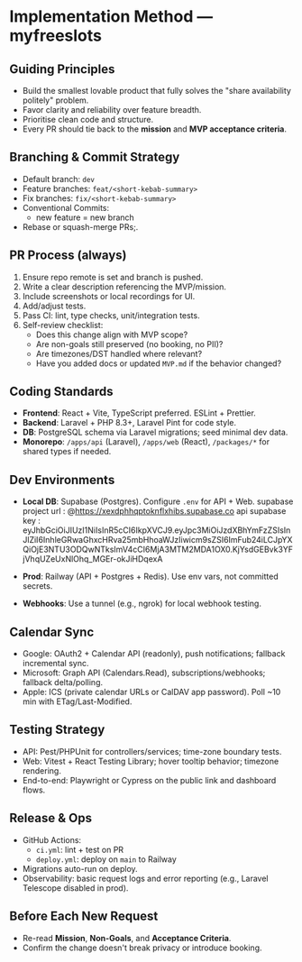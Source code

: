 # Implementation Method — myfreeslots

## Guiding Principles
- Build the smallest lovable product that fully solves the "share availability politely" problem.
- Favor clarity and reliability over feature breadth.
- Prioritise clean code and structure.
- Every PR should tie back to the **mission** and **MVP acceptance criteria**.

## Branching & Commit Strategy
- Default branch: `dev`
- Feature branches: `feat/<short-kebab-summary>`
- Fix branches: `fix/<short-kebab-summary>`
- Conventional Commits:
  - new feature = new branch
- Rebase or squash-merge PRs;.

## PR Process (always)
1. Ensure repo remote is set and branch is pushed.
2. Write a clear description referencing the MVP/mission.
3. Include screenshots or local recordings for UI.
4. Add/adjust tests.
5. Pass CI: lint, type checks, unit/integration tests.
6. Self-review checklist:
   - Does this change align with MVP scope?
   - Are non-goals still preserved (no booking, no PII)?
   - Are timezones/DST handled where relevant?
   - Have you added docs or updated `MVP.md` if the behavior changed?

## Coding Standards
- **Frontend**: React + Vite, TypeScript preferred. ESLint + Prettier.
- **Backend**: Laravel + PHP 8.3+, Laravel Pint for code style.
- **DB**: PostgreSQL schema via Laravel migrations; seed minimal dev data.
- **Monorepo**: `/apps/api` (Laravel), `/apps/web` (React), `/packages/*` for shared types if needed.

## Dev Environments
- **Local DB**: Supabase (Postgres). Configure `.env` for API + Web.
supabase project url :
@https://xexdphhqptoknflxhibs.supabase.co 
api supabase key : 
eyJhbGciOiJIUzI1NiIsInR5cCI6IkpXVCJ9.eyJpc3MiOiJzdXBhYmFzZSIsInJlZiI6InhleGRwaGhxcHRva25mbHhoaWJzIiwicm9sZSI6ImFub24iLCJpYXQiOjE3NTU3ODQwNTksImV4cCI6MjA3MTM2MDA1OX0.KjYsdGEBvk3YFjVhqUZeUxNlOhq_MGEr-okJiHDqexA


- **Prod**: Railway (API + Postgres + Redis). Use env vars, not committed secrets.
- **Webhooks**: Use a tunnel (e.g., ngrok) for local webhook testing.

## Calendar Sync
- Google: OAuth2 + Calendar API (readonly), push notifications; fallback incremental sync.
- Microsoft: Graph API (Calendars.Read), subscriptions/webhooks; fallback delta/polling.
- Apple: ICS (private calendar URLs or CalDAV app password). Poll ~10 min with ETag/Last-Modified.

## Testing Strategy
- API: Pest/PHPUnit for controllers/services; time-zone boundary tests.
- Web: Vitest + React Testing Library; hover tooltip behavior; timezone rendering.
- End-to-end: Playwright or Cypress on the public link and dashboard flows.

## Release & Ops
- GitHub Actions:
  - `ci.yml`: lint + test on PR
  - `deploy.yml`: deploy on `main` to Railway
- Migrations auto-run on deploy.
- Observability: basic request logs and error reporting (e.g., Laravel Telescope disabled in prod).

## Before Each New Request
- Re-read **Mission**, **Non-Goals**, and **Acceptance Criteria**.
- Confirm the change doesn't break privacy or introduce booking.
